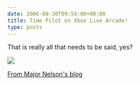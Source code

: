 ```yaml
---
date: 2006-08-30T09:54:00+00:00
title: Time Pilot on Xbox Live Arcade!
type: posts
---
```

That is really all that needs to be said, yes?

![](https://upload.wikimedia.org/wikipedia/en/9/94/Time_Pilot.png)

[From Major Nelson's blog](https://www.majornelson.com/archive/2006/08/30/Arcade-Time-Pilot.aspx)
